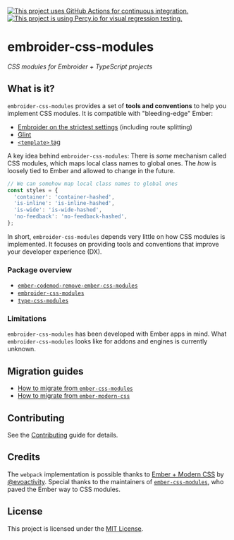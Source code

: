 [![This project uses GitHub Actions for continuous integration.](https://github.com/ijlee2/embroider-css-modules/actions/workflows/ci.yml/badge.svg)](https://github.com/ijlee2/embroider-css-modules/actions/workflows/ci.yml)
[![This project is using Percy.io for visual regression testing.](https://percy.io/static/images/percy-badge.svg)](https://percy.io/Isaac/embroider-css-modules)

# embroider-css-modules

_CSS modules for Embroider + TypeScript projects_


## What is it?

`embroider-css-modules` provides a set of **tools and conventions** to help you implement CSS modules. It is compatible with "bleeding-edge" Ember:

- [Embroider on the strictest settings](https://github.com/embroider-build/embroider/#options) (including route splitting)
- [Glint](https://typed-ember.gitbook.io/glint/)
- [`<template>` tag](https://github.com/ember-template-imports/ember-template-imports)

A key idea behind `embroider-css-modules`: There is _some_ mechanism called CSS modules, which maps local class names to global ones. The _how_ is loosely tied to Ember and allowed to change in the future.

```ts
// We can somehow map local class names to global ones
const styles = {
  'container': 'container-hashed',
  'is-inline': 'is-inline-hashed',
  'is-wide': 'is-wide-hashed',
  'no-feedback': 'no-feedback-hashed',
};
```

In short, `embroider-css-modules` depends very little on how CSS modules is implemented. It focuses on providing tools and conventions that improve your developer experience (DX).


### Package overview

- [`ember-codemod-remove-ember-css-modules`](/packages/ember-codemod-remove-ember-css-modules/README.md)
- [`embroider-css-modules`](/packages/embroider-css-modules/README.md)
- [`type-css-modules`](/packages/type-css-modules/README.md)


### Limitations

`embroider-css-modules` has been developed with Ember apps in mind. What `embroider-css-modules` looks like for addons and engines is currently unknown.


## Migration guides

- [How to migrate from `ember-css-modules`](./docs/written-guides/how-to-migrate-from-ember-css-modules.md)
- [How to migrate from `ember-modern-css`](./docs/written-guides/how-to-migrate-from-ember-modern-css.md)


## Contributing

See the [Contributing](CONTRIBUTING.md) guide for details.


## Credits

The `webpack` implementation is possible thanks to [Ember + Modern CSS](https://github.com/evoactivity/ember-modern-css) by [@evoactivity](https://github.com/evoactivity). Special thanks to the maintainers of [`ember-css-modules`](https://github.com/salsify/ember-css-modules), who paved the Ember way to CSS modules.


## License

This project is licensed under the [MIT License](LICENSE.md).
